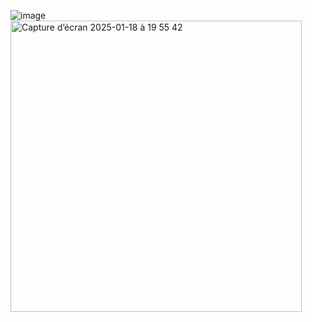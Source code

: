 ![image](https://github.com/yoyoking94/Diet-inator/assets/56436435/20f654ee-102d-4321-add7-64962fb1d4ae)
<img width="466" alt="Capture d’écran 2025-01-18 à 19 55 42" src="https://github.com/user-attachments/assets/20f654ee-102d-4321-add7-64962fb1d4ae" />
